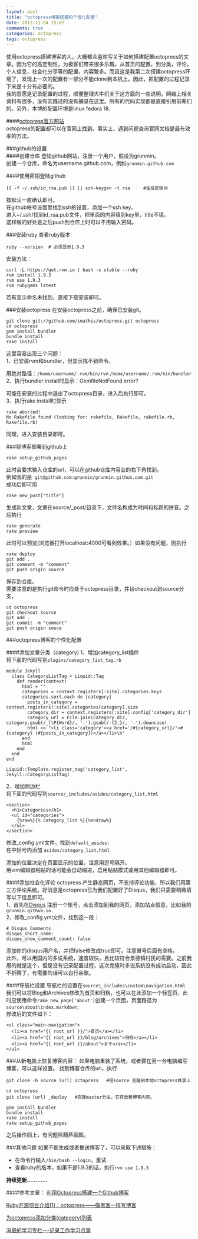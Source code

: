 ```yaml
---
layout: post
title: "octopress博客搭建和个性化配置"
date: 2013-11-04 15:02
comments: true
categories: octopress
tags: octopress
---
```

使用octopress搭建博客的人，大概都会喜欢写关于如何搭建配置octopress的文章。因为它的高定制性，为极客们带来很多乐趣。从首页的配置，到分类，评论，个人信息，社会化分享等的配置，内容繁多。而且这是我第二次搭建octopress环境了，发现上一次的配置有一部分不能clone到本机上。因此，把配置的过程记录下来是十分有必要的。  
我的意愿是记录配置的过程，顺便整理大牛们关于这方面的一些说明。网络上相关资料有很多，没有实践过的没有摘录在这里。所有的代码实现都是直接引用前辈们的。另外，本博的配置环境是linux fedora 18.  
<!-- more -->

####[octopress官方网站](http://octopress.org/)  
octopress的配置都可以在官网上找到。事实上，遇到问题查询官网文档是最有效率的方法。


###github的设置  
####创建仓库
登陆github网站，注册一个用户，假设为grunmin。  
创建一个仓库，命名为username.github.com，例如`grunmin.github.com`

####使用密钥登陆github
```
[[ -f ~/.ssh/id_rsa.pub ]] || ssh-keygen -t rsa     #生成密钥对
```
按默认一直确认即可。  
在github帐号设置里找到ssh的设置，添加一个ssh key。  
进入~/.ssh/找到id_rsa.pub文件，把里面的内容填到key里，title不填。  
这样做的好处是之后push到仓库上时可以不用输入密码。


###安装ruby
查看ruby版本  
```
ruby --version  # 必须显示1.9.3
```
安装方法：
```
curl -L https://get.rvm.io | bash -s stable --ruby
rvm install 1.9.3
rvm use 1.9.3
rvm rubygems latest
```
若有显示命名未找到，直接下载安装即可。


###安装octopress
在安装octopress之前，确保已安装git。
```
git clone git://github.com/imathis/octopress.git octopress
cd octopress
gem install bundler
bundle install
rake install
```
这里容易出现三个问题：  
1、已安装rvm和bundler，但显示找不到命令。

用绝对路径：`/home/username/.rvm/bin/rvm`
`/home/username/.rvm/bin/bundler`  
2、执行bundler install时显示：GemfileNotFound error?  

可能在安装的过程中退出了octopress目录，进入后执行即可。  
3、执行rake install时显示  
```
rake aborted!
No Rakefile found (looking for: rakefile, Rakefile, rakefile.rb, Rakefile.rb)
```
同理，进入安装目录即可。



###将博客部署到github上
```
rake setup_github_pages 
```
此时会要求输入仓库的url，可以在github仓库内容业的右下角找到。  
例如我的是` git@github.com:grunmin/grunmin.github.com.git`  
成功后即可用
```
rake new_post["title"]
```
生成新文章，文章在source/_post/目录下，文件名构成为时间和标题的拼音。之后执行  
```
rake generate
rake preview   
```
此时可以预览(浏览器打开localhost:4000可看到效果。）如果没有问题，则执行
```
rake deploy 
git add .
git comment -m "comment"
git push origin source 
```
保存到仓库。  
需要注意的是执行git命令时应处于octopress目录，并且checkout到source分支，
```
cd octopress
git checkout source
git add .
git commit -m "comment"
git push origin souce
```



###octopress博客的个性化配置

####添加文章分类（category)
1、增加category_list插件  
将下面的代码写到`plugins/category_list_tag.rb`
```
module Jekyll
  class CategoryListTag < Liquid::Tag
    def render(context)
      html = ""
      categories = context.registers[:site].categories.keys
      categories.sort.each do |category|
        posts_in_category = context.registers[:site].categories[category].size
        category_dir = context.registers[:site].config['category_dir']
        category_url = File.join(category_dir, category.gsub(/_|\P{Word}/, '-').gsub(/-{2,}/, '-').downcase)
        html << "<li class='category'><a href='/#{category_url}/'>#{category} (#{posts_in_category})</a></li>\n"
      end
      html
    end
  end
end

Liquid::Template.register_tag('category_list', Jekyll::CategoryListTag)
```

2、增加侧边栏  
将下面的代码写到`source/_includes/asides/category_list.html`
```
<section>
  <h1>Categories</h1>
  <ul id="categories">
    {%raw%}{% category_list %}{%endraw%} 
  </ul>
</section>
```

修改_config.yml文件，找到`default_asides:`  
在中括号内添加
`asides/category_list.html`

添加的位置决定在页面显示的位置，注意用逗号隔开。  
用vim编辑器粘贴的话可能会自动缩进，启用粘贴模式或用其他编辑器即可。

####添加社会化评论
octopress 产生静态网页，不支持评论功能，所以我们用第三方评论系统。好消息是octopress已为我们配置好了Disqus，我们只需要稍微填写以下信息即可。  
1、首先在[Disqus](http://www.disqus.com/) 注册一个帐号，点击添加到我的网页，添加站点信息，比如我的`grunmin.github.io`  
2、修改_config.yml文件，找到这一段：
```
# Disqus Comments 
disqus_short_name: 
disqus_show_comment_count: false
```
添加你的disqus用户名，并把false修改成true即可。注意冒号后面有空格。  
此外，可以用国内的多说系统，速度较快，且比较符合景德镇村民的需要。之前我用的就是这个，但是没有记录配置过程，这次克隆时多说系统没有成功启动，因此不折腾了，有需要的话可以自行谷歌。
  
####导航栏设置
导航栏的设置在`source\_includes\custom\navigation.html`  
我们可以将Blog和Archives修改为首页和归档，也可以在此添加一个标签页，此时应使用命令`rake new_page['about']`创建一个页面，页面路径为`source\about\index.markdown`;  
修改后的文件如下：
```
<ul class="main-navigation"> 
  <li><a href="{{ root_url }}/">首页</a></li> 
  <li><a href="{{ root_url }}/blog/archives">归档</a></li> 
  <li><a href="{{ root_url }}/about">关于</a></li> 
</ul>
```

###从新电脑上恢复博客内容：
如果电脑重装了系统，或者要在另一台电脑编写博客，可以这样设置。
找到博客仓库的url，执行
```
git clone -b source (url) octopress   #把source 克隆到本地octopress目录上
```
```
cd octopress
git clone (url) _deploy   #克隆master分支，它存放着博客内容。
```
```
gem install bundler
bundle install
rake install
rake setup_github_pages
```
之后操作同上，有问题照葫芦画瓢。


###其他问题
如果不能生成或者推送博客了，可以采取下述措施：

  - 在命令行输入`/bin/bash --login`，重试
  - 查看ruby的版本，如果不是1.9.3的话，执行`rvm use 1.9.3`


  
**持续更新…………**


####参考文章：
[利用Octopress搭建一个Github博客](http://beyondvincent.com/blog/2013/08/03/108-creating-a-github-blog-using-octopress/)

[Ruby开源项目介绍(1)：octopress——像黑客一样写博客](http://www.yangzhiping.com/tech/octopress.html)


[为octopress添加分类(category)列表](http://codemacro.com/2012/07/18/add-category-list-to-octopress/)


[冯威的学习专栏---记录工作学习点滴](http://www.cnblogs.com/oec2003/archive/2013/05/31/3109577.html)


